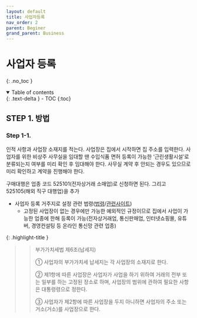 ```yaml
---
layout: default
title: 사업자등록
nav_order: 2
parent: Beginer
grand_parent: Business
---
```


# 사업자 등록
{: .no_toc }

<details open markdown="block">
  <summary>
    Table of contents
  </summary>
  {: .text-delta }
- TOC
{:toc}
</details>
<!------------------------------------ STEP ------------------------------------>

## STEP 1. 방법

### Step 1-1.

인적 사항과 사업장 소재지를 적는다. 사업장은 집에서 시작하면 집 주소를 입력한다. 사업자를 위한 비상주 사무실을 임대할 땐 수입식품 면허 등록이 가능한 ‘근린생활시설’로 분류되는지 여부를 미리 확인 후 임대해야 한다. 사무실 계약 후 안되는 경우도 있으므로 미리 확인하고 계약을 진행해야 한다.

구매대행은 업종 코드 525101(전자상거래 소매업)로 신청하면 된다. 그리고 525105(해외 직구 대행업)을 추가




* 사업자 등록 거주지로 설정 관련 법령([법령](https://glaw.scourt.go.kr/wsjo/lawod/sjo190.do?contId=2163954&q=%EB%B6%80%EA%B0%80%EA%B0%80%EC%B9%98%EC%84%B8%EB%B2%95&nq=&w=lawod&section=lawod_tot&subw=&subsection=&subId=&csq=&groups=&category=&outmax=1&msort=&onlycount=&sp=&d1=&d2=&d3=&d4=&d5#1695997318676)/[관련사이트](https://blog.mstacc.com/qa/%EB%B6%80%EA%B0%80%EC%84%B8/1928))
  * 고정된 사업장이 없는 경우에만 가능한 예외적인 규정이므로 집에서 사업이 가능한 업종에 한해 등록이 가능(전자상거래업, 통신판매업, 인터넷쇼핑몰, 유튜버, 경영컨설팅 등 온라인 통신망 관련 업종)

{: .highlight-title }
> > 부가가치세법 제6조(납세지)
> >
> > ① 사업자의 부가가치세 납세지는 각 사업장의 소재지로 한다.
> >
> > ② 제1항에 따른 사업장은 사업자가 사업을 하기 위하여 거래의 전부 또는 일부를 하는 고정된 장소로 하며, 사업장의 범위에 관하여 필요한 사항은 대통령령으로 정한다.
> >
> > ③ 사업자가 제2항에 따른 사업장을 두지 아니하면 사업자의 주소 또는 거소(거소)를 사업장으로 한다.